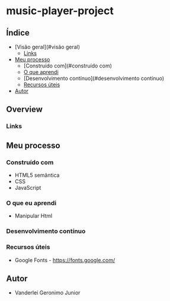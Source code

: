# music-player-project

## Índice

- [Visão geral](#visão geral)
  - [Links](#links)
- [Meu processo](#meu-processo)
  - [Construído com](#construído com)
  - [O que aprendi](#o-que-aprendi)
  - [Desenvolvimento contínuo](#desenvolvimento contínuo)
  - [Recursos úteis](#useful-resources)
- [Autor](#autor)


## Overview
### Links
## Meu processo

### Construído com

- HTML5 semântica
- CSS 
- JavaScript

### O que eu aprendi

- Manipular Html

### Desenvolvimento contínuo

### Recursos úteis

- Google Fonts - https://fonts.google.com/

## Autor

- Vanderlei Geronimo Junior
